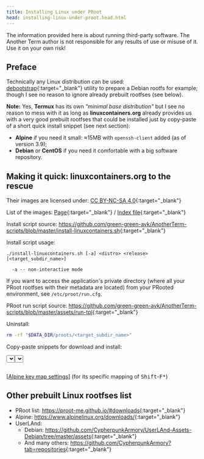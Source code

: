 ```yaml
---
title: Installing Linux under PRoot
head: installing-linux-under-proot.head.html
---
```

The information provided here is about running third-party software.
The Another Term author is not responsible for any results of use or misuse of it.
Use it on your own risk!

## Preface

Technically any Linux distribution can be used:
[debootstrap](https://wiki.debian.org/Debootstrap){:target="_blank"} utility to prepare a Debian rootfs for example;
though I see no reason to ignore already prebuilt rootfses (see below).

**Note:** Yes, **Termux** has its own *"minimal base distribution"* but I see no reason to mess with it
as long as **linuxcontainers.org** already provides us with a very good prebuilt rootfses
that could be installed just by copy-paste of a short quick install snippet (see next section):
* **Alpine** if you need it small: ≈15MB with `openssh-client` added (as of version 3.9);
* **Debian** or **CentOS** if you need it comfortable with a big software repository.

## Making it quick: linuxcontainers.org to the rescue

Their images are licensed under: [CC BY-NC-SA 4.0](https://creativecommons.org/licenses/by-nc-sa/4.0/){:target="_blank"}

List of the images: [Page](https://us.images.linuxcontainers.org/){:target="_blank"} / [Index file](https://us.images.linuxcontainers.org/meta/1.0/index-user){:target="_blank"}

Install script source: <https://github.com/green-green-avk/AnotherTerm-scripts/blob/master/install-linuxcontainers.sh>{:target="_blank"}

Install script usage:
```
./install-linuxcontainers.sh [-a] <distro> <release> [<target_subdir_name>]

  -a -- non-interactive mode
```

If you want to access the application's private directory (where all your PRoot rootfses with their metadata are located) from your PRooted environment, see `/etc/proot/run.cfg`.

PRoot run script source: <https://github.com/green-green-avk/AnotherTerm-scripts/blob/master/assets/run-tpl>{:target="_blank"}

Uninstall:
```sh
rm -rf "$DATA_DIR/proots/<target_subdir_name>"
```

Copy-paste snippets for download and install:

<div>
<select id="distro" class="btn"></select><select id="version" class="btn"></select>
<pre id="arches" style="display: inline-block; margin: 0; vertical-align: middle; white-space: pre-wrap;"></pre>
<pre id="snippet" class="clipboard"></pre>
</div>

[[Alpine key map settings](termkeymap:/v2?4489=%1B%5B15%3B2~&448b=%1B%5B18%3B2~&4485=%1BO2P&488=%1BO2S&48b=%1B%5B18%3B2~&48a=%1B%5B17%3B2~&487=%1BO2R&4487=%1BO2R&485=%1BO2P&489=%1B%5B15%3B2~&486=%1BO2Q&448a=%1B%5B17%3B2~&4486=%1BO2Q&4488=%1BO2S&name=Alpine)]
(for its specific mapping of <kbd>Shift</kbd>-<kbd>F*</kbd>)

## Other prebuilt Linux rootfses list
* PRoot list: <https://proot-me.github.io/#downloads>{:target="_blank"}
* Alpine: <https://www.alpinelinux.org/downloads/>{:target="_blank"}
* UserLAnd:
  * Debian: <https://github.com/CypherpunkArmory/UserLAnd-Assets-Debian/tree/master/assets>{:target="_blank"}
  * And many others: <https://github.com/CypherpunkArmory?tab=repositories>{:target="_blank"}
